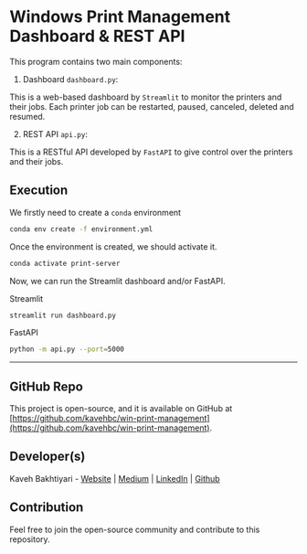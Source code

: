 # Windows Print Management Dashboard & REST API

This program contains two main components:
1. Dashboard `dashboard.py`:

This is a web-based dashboard by `Streamlit` to monitor the printers and their jobs.
Each printer job can be restarted, paused, canceled, deleted and resumed.

2. REST API `api.py`:

This is a RESTful API developed by `FastAPI` to give control over the printers and their jobs.

## Execution
We firstly need to create a `conda` environment

```bash
conda env create -f environment.yml
```

Once the environment is created, we should activate it.

```bash
conda activate print-server
```

Now, we can run the Streamlit dashboard and/or FastAPI.

Streamlit
```bash
streamlit run dashboard.py
```

FastAPI
```bash
python -m api.py --port=5000
```

___
## GitHub Repo
This project is open-source, and it is available on GitHub at [https://github.com/kavehbc/win-print-management](https://github.com/kavehbc/win-print-management).

## Developer(s)
Kaveh Bakhtiyari - [Website](http://bakhtiyari.com) | [Medium](https://medium.com/@bakhtiyari)
  | [LinkedIn](https://www.linkedin.com/in/bakhtiyari) | [Github](https://github.com/kavehbc)

## Contribution
Feel free to join the open-source community and contribute to this repository.
